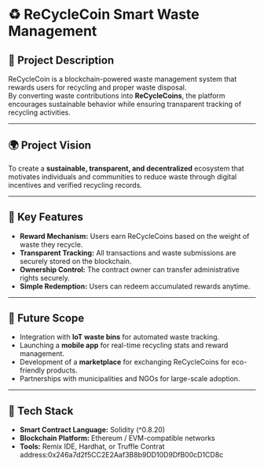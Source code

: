 # ♻️ ReCycleCoin Smart Waste Management

## 📖 Project Description
ReCycleCoin is a blockchain-powered waste management system that rewards users for recycling and proper waste disposal.  
By converting waste contributions into **ReCycleCoins**, the platform encourages sustainable behavior while ensuring transparent tracking of recycling activities.

---

## 🌍 Project Vision
To create a **sustainable, transparent, and decentralized** ecosystem that motivates individuals and communities to reduce waste through digital incentives and verified recycling records.

---

## 🚀 Key Features
- **Reward Mechanism:** Users earn ReCycleCoins based on the weight of waste they recycle.
- **Transparent Tracking:** All transactions and waste submissions are securely stored on the blockchain.
- **Ownership Control:** The contract owner can transfer administrative rights securely.
- **Simple Redemption:** Users can redeem accumulated rewards anytime.

---

## 🔮 Future Scope
- Integration with **IoT waste bins** for automated waste tracking.
- Launching a **mobile app** for real-time recycling stats and reward management.
- Development of a **marketplace** for exchanging ReCycleCoins for eco-friendly products.
- Partnerships with municipalities and NGOs for large-scale adoption.

---

## 🧩 Tech Stack
- **Smart Contract Language:** Solidity (^0.8.20)
- **Blockchain Platform:** Ethereum / EVM-compatible networks
- **Tools:** Remix IDE, Hardhat, or Truffle
Contrat address:0x246a7d2f5CC2E2Aaf3B8b9DD10D9DfB00cD1CD8c
